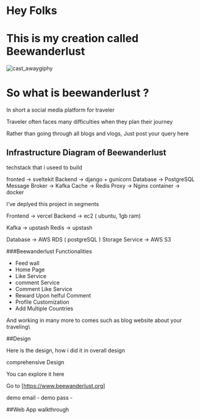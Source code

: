 # Hey Folks 

# This is my creation called Beewanderlust

![cast_awaygiphy](https://github.com/spattanaik74/bee-wanderlust/assets/23291425/08a829aa-5320-42a5-82d8-94020e6e560f)

# So what is beewanderlust ?

In short a social media platform for traveler

Traveler often faces many difficulties when they plan their journey

Rather than going through all blogs and vlogs, Just post your query here

## Infrastructure Diagram of Beewanderlust


techstack that i useed to build

fronted -> sveltekit
Backend -> django + gunicorn
Database -> PostgreSQL
Message Broker -> Kafka
Cache -> Redis
Proxy -> Nginx
container -> docker


I've deplyed this project in segments 

Frontend -> vercel
Backend -> ec2 ( ubuntu, 1gb ram)

Kafka -> upstash
Redis -> upstash

Database -> AWS RDS ( postgreSQL )
Storage Service -> AWS S3

###Beewanderlust Functionalities

- Feed wall
- Home Page
- Like Service
- comment Service
- Comment Like Service
- Reward Upon helful Comment
- Profile Customization
- Add Multiple Countries 

And working in many more to comes such as blog website about your traveling\

##Design

Here is the design, how i did it in overall design 



comprehensive Design 



You can explore it here 

Go to [https://www.beewanderlust.org]

demo email - 
demo pass -


##Web App walkthrough
